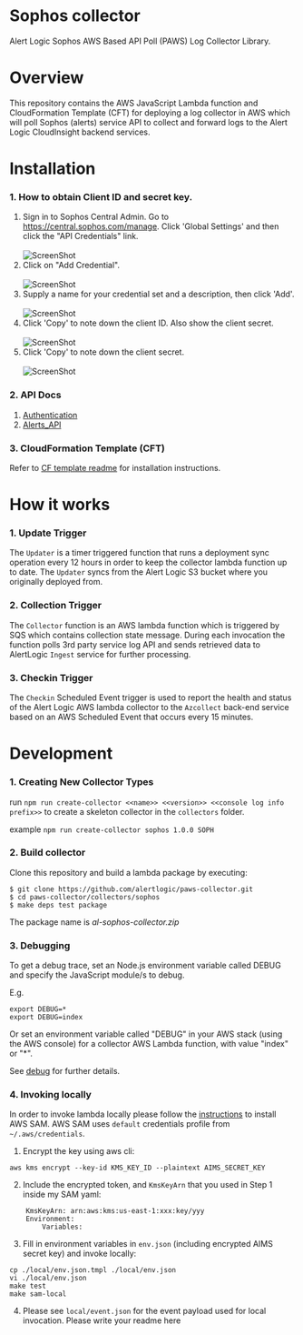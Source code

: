 # Sophos collector
Alert Logic Sophos AWS Based API Poll (PAWS) Log Collector Library.

# Overview
This repository contains the AWS JavaScript Lambda function and CloudFormation 
Template (CFT) for deploying a log collector in AWS which will poll Sophos (alerts) service API to collect and 
forward logs to the Alert Logic CloudInsight backend services.

# Installation

### 1. How to obtain Client ID and secret key.

1. Sign in to Sophos Central Admin. Go to https://central.sophos.com/manage. Click 'Global Settings' and then click the "API Credentials" link. <br /><br />
![ScreenShot](./docs/sophos_img1.png)<br />
2. Click on "Add Credential".<br /><br />
![ScreenShot](./docs/sophos_img2.png)<br />
3. Supply a name for your credential set and a description, then click 'Add'.<br /><br />
![ScreenShot](./docs/sophos_img3.png)<br />
4. Click 'Copy' to note down the client ID. Also show the client secret.<br /><br />
![ScreenShot](./docs/sophos_img4.png)<br />
5. Click 'Copy' to note down the client secret.<br /><br />
![ScreenShot](./docs/sophos_img5.png)<br />

### 2. API Docs

1. [Authentication](https://developer.sophos.com/intro)
2. [Alerts_API](https://developer.sophos.com/docs/interactive-alerts-management/1/routes/alerts/get)

### 3. CloudFormation Template (CFT)
Refer to [CF template readme](./cfn/README-SOPHOS.md) for installation instructions.

# How it works

### 1. Update Trigger

The `Updater` is a timer triggered function that runs a deployment sync operation 
every 12 hours in order to keep the collector lambda function up to date.
The `Updater` syncs from the Alert Logic S3 bucket where you originally deployed from.

### 2. Collection Trigger

The `Collector` function is an AWS lambda function which is triggered by SQS which contains collection state message.
During each invocation the function polls 3rd party service log API and sends retrieved data to 
AlertLogic `Ingest` service for further processing.

### 3. Checkin Trigger

The `Checkin` Scheduled Event trigger is used to report the health and status of 
the Alert Logic AWS lambda collector to the `Azcollect` back-end service based on 
an AWS Scheduled Event that occurs every 15 minutes.


# Development

### 1. Creating New Collector Types
run `npm run create-collector <<name>> <<version>> <<console log info prefix>>` to create a skeleton collector in the `collectors` folder.

example `npm run create-collector sophos 1.0.0 SOPH`

### 2. Build collector
Clone this repository and build a lambda package by executing:
```
$ git clone https://github.com/alertlogic/paws-collector.git
$ cd paws-collector/collectors/sophos
$ make deps test package
```

The package name is *al-sophos-collector.zip*

### 3. Debugging

To get a debug trace, set an Node.js environment variable called DEBUG and
specify the JavaScript module/s to debug.

E.g.

```
export DEBUG=*
export DEBUG=index
```

Or set an environment variable called "DEBUG" in your AWS stack (using the AWS 
console) for a collector AWS Lambda function, with value "index" or "\*".

See [debug](https://www.npmjs.com/package/debug) for further details.

### 4. Invoking locally

In order to invoke lambda locally please follow the [instructions](https://docs.aws.amazon.com/lambda/latest/dg/sam-cli-requirements.html) to install AWS SAM.
AWS SAM uses `default` credentials profile from `~/.aws/credentials`.

  1. Encrypt the key using aws cli:
```
aws kms encrypt --key-id KMS_KEY_ID --plaintext AIMS_SECRET_KEY
```
  2. Include the encrypted token, and `KmsKeyArn` that you used in Step 1 inside my SAM yaml:
```
    KmsKeyArn: arn:aws:kms:us-east-1:xxx:key/yyy
    Environment:
        Variables:
```
  3. Fill in environment variables in `env.json` (including encrypted AIMS secret key) and invoke locally:

```
cp ./local/env.json.tmpl ./local/env.json
vi ./local/env.json
make test
make sam-local
```
  4. Please see `local/event.json` for the event payload used for local invocation.
Please write your readme here

